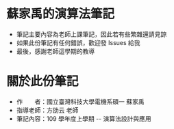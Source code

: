 # 蘇家禹的演算法筆記
- 筆記主要內容為老師上課筆記，因此若有些繁雜還請見諒
- 如果此份筆記有任何錯誤，歡迎發 Issues 給我
- 最後，感謝老師這學期的教導
# 關於此份筆記
- 作　　者：國立臺灣科技大學電機系碩一 蘇家禹
- 指導老師：方劭云 老師
- 筆記內容：109 學年度上學期 -- 演算法設計與應用
